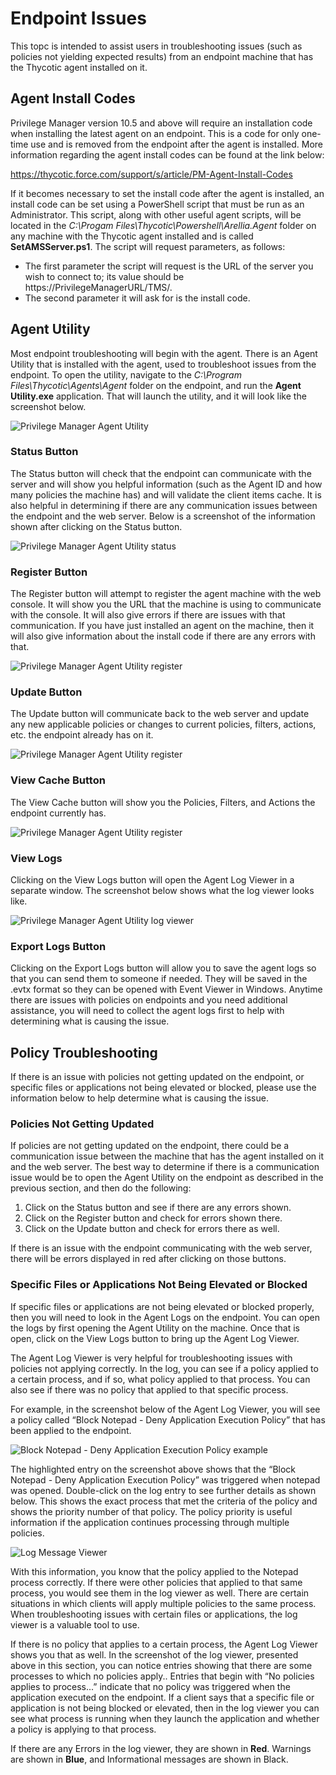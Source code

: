 [title]: # (Endpoint Issues)
[tags]: # (agents)
[priority]: # (2)
# Endpoint Issues

This topc is intended to assist users in troubleshooting issues (such as policies not yielding expected results) from an endpoint machine that has the Thycotic agent installed on it. 

## Agent Install Codes

Privilege Manager version 10.5 and above will require an installation code when installing the latest agent on an endpoint. This is a code for only one-time use and is removed from the endpoint after the agent is installed. More information regarding the agent install codes can be found at the link below:

https://thycotic.force.com/support/s/article/PM-Agent-Install-Codes

If it becomes necessary to set the install code after the agent is installed, an install code can be set using a PowerShell script that must be run as an Administrator. This script, along with other useful agent scripts, will be located in the _C:\Progam Files\Thycotic\Powershell\Arellia.Agent_ folder on any machine with the Thycotic agent installed and is called __SetAMSServer.ps1__. The script will request parameters, as follows:

* The first parameter the script will request is the URL of the server you wish to connect to; its value should be https://PrivilegeManagerURL/TMS/.
* The second parameter it will ask for is the install code.

## Agent Utility

Most endpoint troubleshooting will begin with the agent. There is an Agent Utility that is installed with the agent, used to troubleshoot issues from the endpoint. To open the utility, navigate to the _C:\Program Files\Thycotic\Agents\Agent_ folder on the endpoint, and run the __Agent Utility.exe__ application. That will launch the utility, and it will look like the screenshot below.

![Privilege Manager Agent Utility](images/pm_agent_utility.png)

### Status Button

The Status button will check that the endpoint can communicate with the server and will show you helpful information (such as the Agent ID and how many policies the machine has) and will validate the client items cache. It is also helpful in determining if there are any communication issues between the endpoint and the web server. Below is a screenshot of the information shown after clicking on the Status button.

![Privilege Manager Agent Utility status](images/pm_agent_utility_status.png)

### Register Button

The Register button will attempt to register the agent machine with the web console. It will show you the URL that the machine is using to communicate with the console. It will also give errors if there are issues with that communication. If you have just installed an agent on the machine, then it will also give information about the install code if there are any errors with that.

![Privilege Manager Agent Utility register](images/pm_agent_utility_register.png)

### Update Button

The Update button will communicate back to the web server and update any new applicable policies or changes to current policies, filters, actions, etc. the endpoint already has on it.

![Privilege Manager Agent Utility register](images/pm_agent_utility_update.png)

### View Cache Button

The View Cache button will show you the Policies, Filters, and Actions the endpoint currently has.

![Privilege Manager Agent Utility register](images/pm_agent_utility_cache.png)

### View Logs

Clicking on the View Logs button will open the Agent Log Viewer in a separate window. The screenshot below shows what the log viewer looks like. 

![Privilege Manager Agent Utility log viewer](images/pm_agent_utility_logs.png)

### Export Logs Button

Clicking on the Export Logs button will allow you to save the agent logs so that you can send them to someone if needed. They will be saved in the .evtx format so they can be opened with Event Viewer in Windows. Anytime there are issues with policies on endpoints and you need additional assistance, you will need to collect the agent logs first to help with determining what is causing the issue.

## Policy Troubleshooting

If there is an issue with policies not getting updated on the endpoint, or specific files or applications not being elevated or blocked, please use the information below to help determine what is causing the issue.

### Policies Not Getting Updated

If policies are not getting updated on the endpoint, there could be a communication issue between the machine that has the agent installed on it and the web server. The best way to determine if there is a communication issue would be to open the Agent Utility on the endpoint as described in the previous section, and then do the following:

1. Click on the Status button and see if there are any errors shown.
2. Click on the Register button and check for errors shown there.
3. Click on the Update button and check for errors there as well.

If there is an issue with the endpoint communicating with the web server, there will be errors displayed in red after clicking on those buttons.

### Specific Files or Applications Not Being Elevated or Blocked

If specific files or applications are not being elevated or blocked properly, then you will need to look in the Agent Logs on the endpoint. You can open the logs by first opening the Agent Utility on the machine. Once that is open, click on the View Logs button to bring up the Agent Log Viewer.

The Agent Log Viewer is very helpful for troubleshooting issues with policies not applying correctly. In the log, you can see if a policy applied to a certain process, and if so, what policy applied to that process. You can also see if there was no policy that applied to that specific process.

For example, in the screenshot below of the Agent Log Viewer, you will see a policy called “Block Notepad - Deny Application Execution Policy” that has been applied to the endpoint.

![Block Notepad - Deny Application Execution Policy example](images/pm_agent_utility_logs.png)

The highlighted entry on the screenshot above shows that the “Block Notepad - Deny Application Execution Policy” was triggered when notepad was opened. Double-click on the log entry to see further details as shown below. This shows the exact process that met the criteria of the policy and shows the priority number of that policy. The policy priority is useful information if the application continues processing through multiple policies.

![Log Message Viewer](images/pm_agent_utility_logs.png)

With this information, you know that the policy applied to the Notepad process correctly. If there were other policies that applied to that same process, you would see them in the log viewer as well. There are certain situations in which clients will apply multiple policies to the same process. When troubleshooting issues with certain files or applications, the log viewer is a valuable tool to use.

If there is no policy that applies to a certain process, the Agent Log Viewer shows you that as well. In the screenshot of the log viewer, presented above in this section, you can notice entries showing that there are some processes to which no policies apply.. Entries that begin with “No policies applies to process...” indicate that no policy was triggered when the application executed on the endpoint. If a client says that a specific file or application is not being blocked or elevated, then in the log viewer you can see what process is running when they launch the application and whether a policy is applying to that process.

If there are any Errors in the log viewer, they are shown in __Red__. Warnings are shown in __Blue__, and Informational messages are shown in Black.
